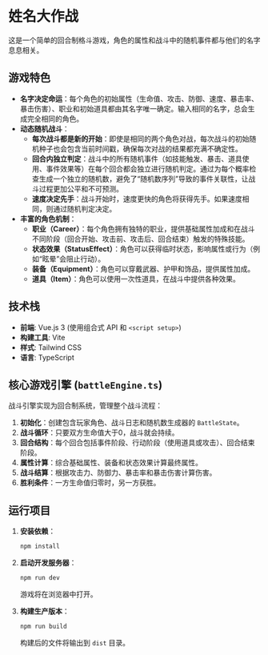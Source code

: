 # 姓名大作战

这是一个简单的回合制格斗游戏，角色的属性和战斗中的随机事件都与他们的名字息息相关。

## 游戏特色

-   **名字决定命运**：每个角色的初始属性（生命值、攻击、防御、速度、暴击率、暴击伤害）、职业和初始道具都由其名字唯一确定。输入相同的名字，总会生成完全相同的角色。
-   **动态随机战斗**：
    -   **每次战斗都是新的开始**：即使是相同的两个角色对战，每次战斗的初始随机种子也会包含当前时间戳，确保每次对战的结果都充满不确定性。
    -   **回合内独立判定**：战斗中的所有随机事件（如技能触发、暴击、道具使用、事件效果等）在每个回合都会独立进行随机判定。通过为每个概率检查生成一个独立的随机数，避免了“随机数序列”导致的事件关联性，让战斗过程更加公平和不可预测。
    -   **速度决定先手**：战斗开始时，速度更快的角色将获得先手。如果速度相同，则通过随机判定决定。
-   **丰富的角色机制**：
    -   **职业（Career）**：每个角色拥有独特的职业，提供基础属性加成和在战斗不同阶段（回合开始、攻击前、攻击后、回合结束）触发的特殊技能。
    -   **状态效果（StatusEffect）**：角色可以获得临时状态，影响属性或行为（例如“眩晕”会阻止行动）。
    -   **装备（Equipment）**：角色可以穿戴武器、护甲和饰品，提供属性加成。
    -   **道具（Item）**：角色可以使用一次性道具，在战斗中提供各种效果。

## 技术栈

-   **前端**: Vue.js 3 (使用组合式 API 和 `<script setup>`)
-   **构建工具**: Vite
-   **样式**: Tailwind CSS
-   **语言**: TypeScript

## 核心游戏引擎 (`battleEngine.ts`)

战斗引擎实现为回合制系统，管理整个战斗流程：
1.  **初始化**：创建包含玩家角色、战斗日志和随机数生成器的 `BattleState`。
2.  **战斗循环**：只要双方生命值大于0，战斗就会持续。
3.  **回合结构**：每个回合包括事件阶段、行动阶段（使用道具或攻击）、回合结束阶段。
4.  **属性计算**：综合基础属性、装备和状态效果计算最终属性。
5.  **战斗结算**：根据攻击力、防御力、暴击率和暴击伤害计算伤害。
6.  **胜利条件**：一方生命值归零时，另一方获胜。

## 运行项目

1.  **安装依赖**：
    ```bash
    npm install
    ```
2.  **启动开发服务器**：
    ```bash
    npm run dev
    ```
    游戏将在浏览器中打开。

3.  **构建生产版本**：
    ```bash
    npm run build
    ```
    构建后的文件将输出到 `dist` 目录。
